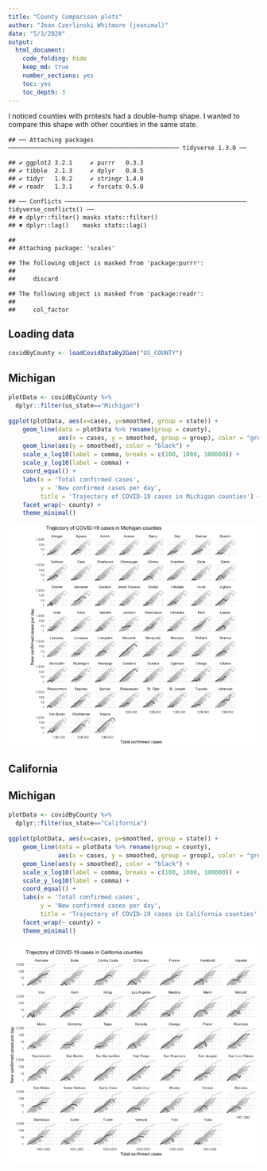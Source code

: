 ```yaml
---
title: "County Comparison plots"
author: "Jean Czerlinski Whitmore (jeanimal)"
date: "5/3/2020"
output:
  html_document:
    code_folding: hide
    keep_md: true
    number_sections: yes
    toc: yes
    toc_depth: 3
---
```


I noticed counties with protests had a double-hump shape.  I wanted to compare this shape with other counties in the same state.





```
## ── Attaching packages ──────────────────────────────────────────────── tidyverse 1.3.0 ──
```

```
## ✔ ggplot2 3.2.1     ✔ purrr   0.3.3
## ✔ tibble  2.1.3     ✔ dplyr   0.8.5
## ✔ tidyr   1.0.2     ✔ stringr 1.4.0
## ✔ readr   1.3.1     ✔ forcats 0.5.0
```

```
## ── Conflicts ─────────────────────────────────────────────────── tidyverse_conflicts() ──
## ✖ dplyr::filter() masks stats::filter()
## ✖ dplyr::lag()    masks stats::lag()
```

```
## 
## Attaching package: 'scales'
```

```
## The following object is masked from 'package:purrr':
## 
##     discard
```

```
## The following object is masked from 'package:readr':
## 
##     col_factor
```

## Loading data


```r
covidByCounty <- loadCovidDataBy2Geo("US_COUNTY")
```

## Michigan


```r
plotData <- covidByCounty %>%
  dplyr::filter(us_state=="Michigan")
```


```r
ggplot(plotData, aes(x=cases, y=smoothed, group = state)) +
    geom_line(data = plotData %>% rename(group = county),
              aes(x = cases, y = smoothed, group = group), color = "grey") +
    geom_line(aes(y = smoothed), color = "black") +
    scale_x_log10(label = comma, breaks = c(100, 1000, 100000)) + 
    scale_y_log10(label = comma) +
    coord_equal() +
    labs(x = 'Total confirmed cases',
         y = 'New confirmed cases per day',
         title = 'Trajectory of COVID-19 cases in Michigan counties') +
    facet_wrap(~ county) +
    theme_minimal()
```

![](county_compare_figs/county-plot-michigan-counties-1.png)<!-- -->


## California

## Michigan


```r
plotData <- covidByCounty %>%
  dplyr::filter(us_state=="California")
```


```r
ggplot(plotData, aes(x=cases, y=smoothed, group = state)) +
    geom_line(data = plotData %>% rename(group = county),
              aes(x = cases, y = smoothed, group = group), color = "grey") +
    geom_line(aes(y = smoothed), color = "black") +
    scale_x_log10(label = comma, breaks = c(100, 1000, 100000)) + 
    scale_y_log10(label = comma) +
    coord_equal() +
    labs(x = 'Total confirmed cases',
         y = 'New confirmed cases per day',
         title = 'Trajectory of COVID-19 cases in California counties') +
    facet_wrap(~ county) +
    theme_minimal()
```

![](county_compare_figs/county-plot-california-counties-1.png)<!-- -->
